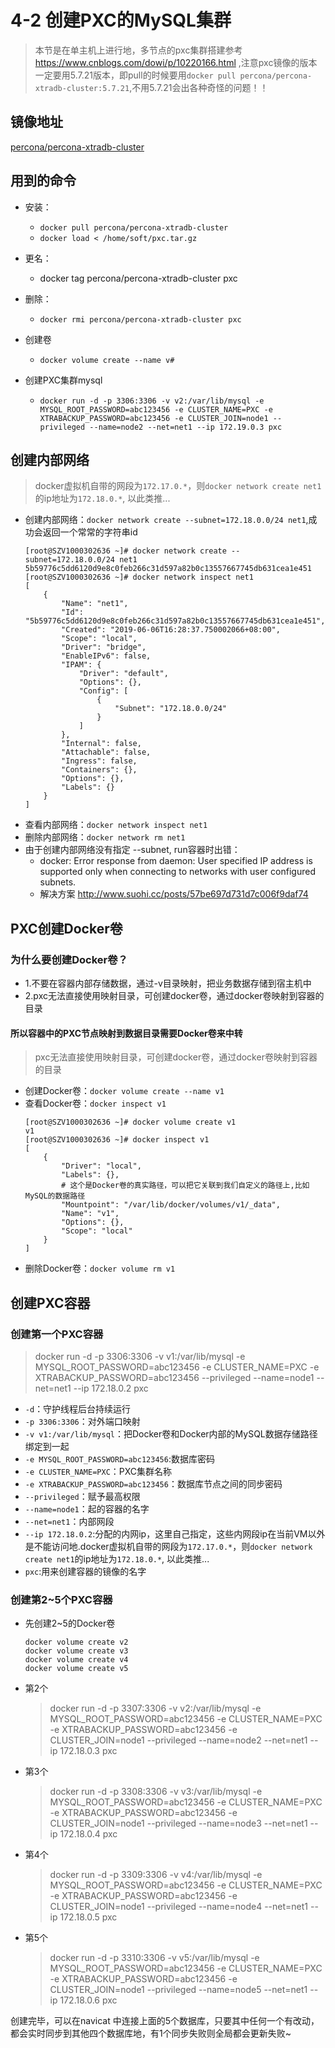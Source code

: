 # 4-2 创建PXC的MySQL集群

> 本节是在单主机上进行地，多节点的pxc集群搭建参考 https://www.cnblogs.com/dowi/p/10220166.html ,注意pxc镜像的版本一定要用5.7.21版本，即pull的时候要用`docker pull percona/percona-xtradb-cluster:5.7.21`,不用5.7.21会出各种奇怪的问题！！

## 镜像地址

[percona/percona-xtradb-cluster](https://hub.docker.com/r/percona/percona-xtradb-cluster)

## 用到的命令

+ 安装：
  + `docker pull percona/percona-xtradb-cluster`
  + `docker load < /home/soft/pxc.tar.gz`

+ 更名：
  + docker tag percona/percona-xtradb-cluster pxc

+ 删除：
  + `docker rmi percona/percona-xtradb-cluster pxc`

+ 创建卷
  + `docker volume create --name v#`

+ 创建PXC集群mysql
  + `docker run -d -p 3306:3306 -v v2:/var/lib/mysql -e MYSQL_ROOT_PASSWORD=abc123456 -e CLUSTER_NAME=PXC -e XTRABACKUP_PASSWORD=abc123456 -e CLUSTER_JOIN=node1 --privileged --name=node2 --net=net1 --ip 172.19.0.3 pxc`

## 创建内部网络

> docker虚拟机自带的网段为`172.17.0.*`，则`docker network create net1`的ip地址为`172.18.0.*`, 以此类推...
+ 创建内部网络：`docker network create --subnet=172.18.0.0/24 net1`,成功会返回一个常常的字符串id
  ```shell
  [root@SZV1000302636 ~]# docker network create --subnet=172.18.0.0/24 net1
  5b59776c5dd6120d9e8c0feb266c31d597a82b0c13557667745db631cea1e451
  [root@SZV1000302636 ~]# docker network inspect net1
  [
      {
          "Name": "net1",
          "Id": "5b59776c5dd6120d9e8c0feb266c31d597a82b0c13557667745db631cea1e451",
          "Created": "2019-06-06T16:28:37.750002066+08:00",
          "Scope": "local",
          "Driver": "bridge",
          "EnableIPv6": false,
          "IPAM": {
              "Driver": "default",
              "Options": {},
              "Config": [
                  {
                      "Subnet": "172.18.0.0/24"
                  }
              ]
          },
          "Internal": false,
          "Attachable": false,
          "Ingress": false,
          "Containers": {},
          "Options": {},
          "Labels": {}
      }
  ]
  ```
+ 查看内部网络：`docker network inspect net1`
+ 删除内部网络：`docker network rm net1`
+ 由于创建内部网络没有指定 --subnet, run容器时出错：
  + docker: Error response from daemon: User specified IP address is supported only when connecting to networks with user configured subnets.
  + 解决方案 http://www.suohi.cc/posts/57be697d731d7c006f9daf74
  
  
## PXC创建Docker卷

### 为什么要创建Docker卷？

+ 1.不要在容器内部存储数据，通过-v目录映射，把业务数据存储到宿主机中
+ 2.pxc无法直接使用映射目录，可创建docker卷，通过docker卷映射到容器的目录

#### 所以容器中的PXC节点映射到数据目录需要Docker卷来中转

> pxc无法直接使用映射目录，可创建docker卷，通过docker卷映射到容器的目录

+ 创建Docker卷：`docker volume create --name v1`
+ 查看Docker卷：`docker inspect v1`
  ```shell
  [root@SZV1000302636 ~]# docker volume create v1
  v1
  [root@SZV1000302636 ~]# docker inspect v1
  [
      {
          "Driver": "local",
          "Labels": {},
          # 这个是Docker卷的真实路径，可以把它关联到我们自定义的路径上,比如MySQL的数据路径
          "Mountpoint": "/var/lib/docker/volumes/v1/_data", 
          "Name": "v1",
          "Options": {},
          "Scope": "local"
      }
  ]
  ```
+ 删除Docker卷：`docker volume rm v1`

## 创建PXC容器

### 创建第一个PXC容器

> docker run -d -p 3306:3306 -v v1:/var/lib/mysql -e MYSQL_ROOT_PASSWORD=abc123456 -e CLUSTER_NAME=PXC -e XTRABACKUP_PASSWORD=abc123456 --privileged --name=node1 --net=net1 --ip 172.18.0.2 pxc

+ `-d`：守护线程后台持续运行
+ `-p 3306:3306`：对外端口映射
+ `-v v1:/var/lib/mysql`：把Docker卷和Docker内部的MySQL数据存储路径绑定到一起
+ `-e MYSQL_ROOT_PASSWORD=abc123456`:数据库密码
+ `-e CLUSTER_NAME=PXC`：PXC集群名称
+ `-e XTRABACKUP_PASSWORD=abc123456`：数据库节点之间的同步密码
+ `--privileged`：赋予最高权限
+ `--name=node1`：起的容器的名字
+ `--net=net1`：内部网段
+ `--ip 172.18.0.2`:分配的内网ip，这里自己指定，这些内网段ip在当前VM以外是不能访问地.docker虚拟机自带的网段为`172.17.0.*`，则`docker network create net1`的ip地址为`172.18.0.*`, 以此类推...
+ `pxc`:用来创建容器的镜像的名字

### 创建第2~5个PXC容器

+ 先创建2~5的Docker卷
  ```shell
  docker volume create v2
  docker volume create v3
  docker volume create v4
  docker volume create v5
  ```

+ 第2个
  > docker run -d -p 3307:3306 -v v2:/var/lib/mysql -e MYSQL_ROOT_PASSWORD=abc123456 -e CLUSTER_NAME=PXC -e XTRABACKUP_PASSWORD=abc123456 -e CLUSTER_JOIN=node1 --privileged --name=node2 --net=net1 --ip 172.18.0.3 pxc

+ 第3个
  > docker run -d -p 3308:3306 -v v3:/var/lib/mysql -e MYSQL_ROOT_PASSWORD=abc123456 -e CLUSTER_NAME=PXC -e XTRABACKUP_PASSWORD=abc123456 -e CLUSTER_JOIN=node1 --privileged --name=node3 --net=net1 --ip 172.18.0.4 pxc
  
+ 第4个
  > docker run -d -p 3309:3306 -v v4:/var/lib/mysql -e MYSQL_ROOT_PASSWORD=abc123456 -e CLUSTER_NAME=PXC -e XTRABACKUP_PASSWORD=abc123456 -e CLUSTER_JOIN=node1 --privileged --name=node4 --net=net1 --ip 172.18.0.5 pxc
  
+ 第5个
  > docker run -d -p 3310:3306 -v v5:/var/lib/mysql -e MYSQL_ROOT_PASSWORD=abc123456 -e CLUSTER_NAME=PXC -e XTRABACKUP_PASSWORD=abc123456 -e CLUSTER_JOIN=node1 --privileged --name=node5 --net=net1 --ip 172.18.0.6 pxc


创建完毕，可以在navicat 中连接上面的5个数据库，只要其中任何一个有改动，都会实时同步到其他四个数据库地，有1个同步失败则全局都会更新失败~
